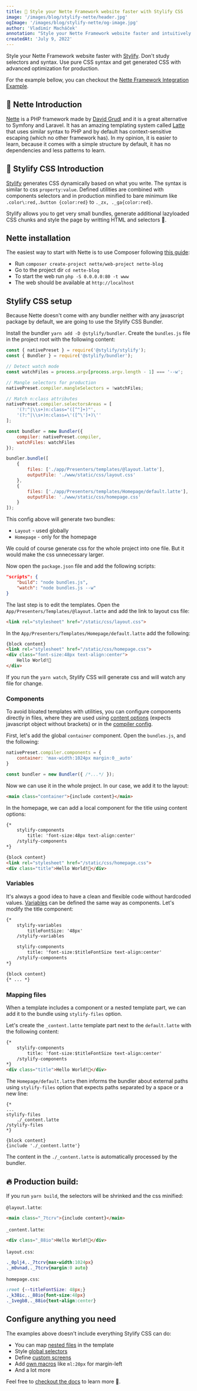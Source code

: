 ```yaml
---
title: 🚀 Style your Nette Framework website faster with Stylify CSS
image: '/images/blog/stylify-nette/header.jpg'
ogImage: '/images/blog/stylify-nette/og-image.jpg'
author: 'Vladimír Macháček'
annotation: "Style your Nette Framework website faster and intuitively with Stylify."
createdAt: 'July 9, 2022'
---
```


Style your Nette Framework website faster with [Stylify](https://stylifycss.com). Don't study selectors and syntax. Use pure CSS syntax and get generated CSS with advanced optimization for production.

For the example bellow, you can checkout the [Nette Framework Integration Example](https://github.com/stylify/integrations-examples/tree/master/nette).

## 🚀 Nette Introduction
[Nette](https://nette.org/en/) is a PHP framework made by [David Grudl](https://twitter.com/DavidGrudl) and it is a great alternative to Symfony and Laravel. It has an amazing templating system called [Latte](https://latte.nette.org/) that uses similar syntax to PHP and by default has context-sensitive escaping (which no other framework has). In my opinion, it is easier to learn, because it comes with a simple structure by default, it has no dependencies and less patterns to learn.

## 💎 Stylify CSS Introduction
[Stylify](https://stylifycss.com) generates CSS dynamically based on what you write. The syntax is similar to css `property:value`. Defined utilities are combined with components selectors and in production minified to bare minimum like `.color\:red,.button {color:red}` to `._zx, ._ga{color:red}`.

Stylify allows you to get very small bundles, generate additional lazyloaded CSS chunks and style the page by writting HTML and selectors 🤟.

## Nette installation
The easiest way to start with Nette is to use Composer following [this guide](https://doc.nette.org/en/quickstart/getting-started):
- Run `composer create-project nette/web-project nette-blog`
- Go to the project dir `cd nette-blog`
- To start the web run `php -S 0.0.0.0:80 -t www`
- The web should be available at `http://localhost`

## Stylify CSS setup
Because Nette doesn't come with any bundler neither with any javascript package by default, we are going to use the Stylify CSS Bundler.

Install the bundler `yarn add -D @stylify/bundler`.
Create the `bundles.js` file in the project root with the following content:

```js
const { nativePreset } = require('@stylify/stylify');
const { Bundler } = require('@stylify/bundler');

// Detect watch mode
const watchFiles = process.argv[process.argv.length - 1] === '--w';

// Mangle selectors for production
nativePreset.compiler.mangleSelectors = !watchFiles;

// Match n:class attributes
nativePreset.compiler.selectorsAreas = [
    '(?:^|\\s+)n:class="([^"]+)"',
    '(?:^|\\s+)n:class=\'([^\']+)\''
];

const bundler = new Bundler({
	compiler: nativePreset.compiler,
	watchFiles: watchFiles
});

bundler.bundle([
	{
		files: ['./app/Presenters/templates/@layout.latte'],
		outputFile: './www/static/css/layout.css'
	},
	{
		files: ['./app/Presenters/templates/Homepage/default.latte'],
		outputFile: './www/static/css/homepage.css'
	}
]);
```
This config above will generate two bundles:
- `Layout` - used globally
- `Homepage` - only for the homepage

We could of course generate css for the whole project into one file. But it would make the css unnecessary larger.

Now open the `package.json` file and add the following scripts:

```json
"scripts": {
    "build": "node bundles.js",
    "watch": "node bundles.js --w"
}
```

The last step is to edit the templates. Open the `App/Presenters/Templates/@layout.latte` and add the link to layout css file:
```html
<link rel="stylesheet" href="/static/css/layout.css">
```
In the `App/Presenters/Templates/Homepage/default.latte` add the following:

```html
{block content}
<link rel="stylesheet" href="/static/css/homepage.css">
<div class="font-size:48px text-align:center">
    Hello World!🎉
</div>
```

If you run the `yarn watch`, Stylify CSS will generate css and will watch any file for change.

### Components
To avoid bloated templates with utilities, you can configure
components directly in files, where they are used using [content options](https://stylifycss.com/docs/get-started#defining-a-component) (expects javascript object without brackets) or in the [compiler config](https://stylifycss.com/docs/get-started#defining-a-component).

First, let's add the global `container` component. Open the `bundles.js`, and the following:

```js
nativePreset.compiler.components = {
    container: 'max-width:1024px margin:0__auto'
}

const bundler = new Bundler({ /*...*/ });
```
Now we can use it in the whole project. In our case, we add it to the layout:

```html
<main class="container">{include content}</main>
```

In the homepage, we can add a local component for the title using content options:

```html
{*
    stylify-components
        title: 'font-size:48px text-align:center'
    /stylify-components
*}

{block content}
<link rel="stylesheet" href="/static/css/homepage.css">
<div class="title">Hello World!🎉</div>
```

### Variables
It's always a good idea to have a clean and flexible code without hardcoded values. [Variables](https://stylifycss.com/docs/get-started#adding-a-variable) can be defined the same way as components. Let's modify the title component:

```html
{*
    stylify-variables
        titleFontSize: '48px'
    /stylify-variables

    stylify-components
        title: 'font-size:$titleFontSize text-align:center'
    /stylify-components
*}

{block content}
{* ... *}
```

### Mapping files
When a template includes a component or a nested template part, we can add it to the bundle using `stylify-files` option.

Let's create the `_content.latte` template part next to the `default.latte` with the following content:

```html
{*
	stylify-components
		title: 'font-size:$titleFontSize text-align:center'
	/stylify-components
*}
<div class="title">Hello World!🎉</div>
```

The `Homepage/default.latte` then informs the bundler about external paths using `stylify-files` option that expects paths separated by a space or a new line:
```
{*
...
stylify-files
    ./_content.latte
/stylify-files
*}

{block content}
{include './_content.latte'}
```

The content in the `./_content.latte` is automatically processed by the bundler.

## 🔥 Production build:
If you run `yarn build`, the selectors will be shrinked and the css minified:

`@layout.latte`:
```html
<main class="_7tcrv">{include content}</main>
```

`_content.latte`:
```html
<div class="_88io">Hello World!🎉</div>
```

`layout.css`:
```css
._0plj4,._7tcrv{max-width:1024px}
._m0vnad,._7tcrv{margin:0 auto}
```

`homepage.css`:
```css
:root {--titleFontSize: 48px;}
._k38ic,._88io{font-size:48px}
._1vegb8,._88io{text-align:center}
```


## Configure anything you need
The examples above doesn't include everything Stylify CSS can do:
- You can map [nested files](https://stylifycss.com/docs/bundler#files-content-option) in the template
- Style [global selectors](https://stylifycss.com/docs/stylify/compiler#plainselectors)
- Define [custom screens](https://stylifycss.com/docs/stylify/compiler#screens)
- Add [own macros](https://stylifycss.com/docs/stylify/compiler#macros) like `ml:20px` for margin-left
- And a lot more

Feel free to [checkout the docs](https://stylifycss.com/docs/get-started) to learn more 💎.
